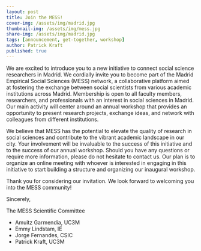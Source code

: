 ```yaml
---
layout: post
title: Join the MESS!
cover-img: /assets/img/madrid.jpg
thumbnail-img: /assets/img/mess.jpg
share-img: /assets/img/madrid.jpg
tags: [announcement, get-together, workshop]
author: Patrick Kraft
published: true
---
```


We are excited to introduce you to a new initiative to connect social science researchers in Madrid. We cordially invite you to become part of the Madrid Empirical Social Sciences (MESS) network, a collaborative platform aimed at fostering the exchange between social scientists from various academic institutions across Madrid. Membership is open to all faculty members, researchers, and professionals with an interest in social sciences in Madrid. Our main activity will center around an annual workshop that provides an opportunity to present research projects, exchange ideas, and network with colleagues from different institutions.

We believe that MESS has the potential to elevate the quality of research in social sciences and contribute to the vibrant academic landscape in our city. Your involvement will be invaluable to the success of this initiative and to the success of our annual workshop. Should you have any questions or require more information, please do not hesitate to contact us. Our plan is to organize an online meeting with whoever is interested in engaging in this initiative to start building a structure and organizing our inaugural workshop.

Thank you for considering our invitation. We look forward to welcoming you into the MESS community!

Sincerely,

The MESS Scientific Committee

- Amuitz Garmendia, UC3M
- Emmy Lindstam, IE
- Jorge Fernandes, CSIC
- Patrick Kraft, UC3M
